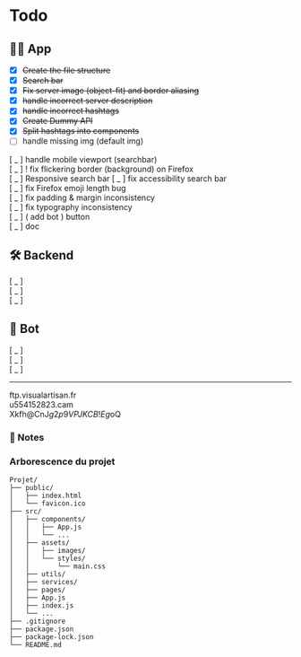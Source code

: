 # Todo

## 🧑‍💻 App

- [x] ~~Create the file structure~~
- [x] ~~Search bar~~
- [x] ~~Fix server image (object-fit) and border aliasing~~
- [x] ~~handle incorrect server description~~
- [x] ~~handle incorrect hashtags~~
- [x] ~~Create Dummy API~~
- [x] ~~Split hashtags into components~~
- [ ] handle missing img (default img)

[ _ ] handle mobile viewport (searchbar)  
[ _ ] ! fix flickering border (background) on Firefox  
[ _ ] Responsive search bar
[ _ ] fix accessibility search bar  
[ _ ] fix Firefox emoji length bug  
[ _ ] fix padding & margin inconsistency  
[ _ ] fix typography inconsistency  
[ _ ] ( add bot ) button  
[ _ ] doc

## 🛠️ Backend

[ _ ]  
[ _ ]  
[ _ ]

## 🤖 Bot

[ _ ]  
[ _ ]  
[ _ ]

---

ftp.visualartisan.fr  
u554152823.cam  
Xkfh@CnJ$g2p9VPJKCB!Eg$oQ

### 📌 Notes

### Arborescence du projet

```
Projet/
├── public/
│   ├── index.html
│   └── favicon.ico
├── src/
│   ├── components/
│   │   ├── App.js
│   │   └── ...
│   ├── assets/
│   │   ├── images/
│   │   └── styles/
│   │       └── main.css
│   ├── utils/
│   ├── services/
│   ├── pages/
│   ├── App.js
│   ├── index.js
│   └── ...
├── .gitignore
├── package.json
├── package-lock.json
└── README.md
```
